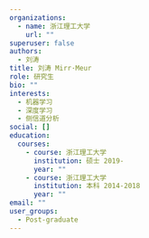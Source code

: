 ```yaml
---
organizations:
  - name: 浙江理工大学
    url: ""
superuser: false
authors:
  - 刘涛
title: 刘涛 Mirr·Meur
role: 研究生
bio: ""
interests:
  - 机器学习
  - 深度学习
  - 侧信道分析
social: []
education:
  courses:
    - course: 浙江理工大学
      institution: 硕士 2019-
      year: ""
    - course: 浙江理工大学
      institution: 本科 2014-2018
      year: ""
email: ""
user_groups:
  - Post-graduate
---
```

